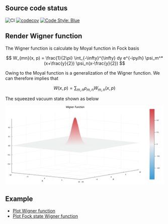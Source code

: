 <script id="MathJax-script" async src="https://cdn.jsdelivr.net/npm/mathjax@3/es5/tex-mml-chtml.js"></script>

## Source code status

![CI](https://github.com/foldfelis/SqState.jl/workflows/CI/badge.svg)
[![codecov](https://codecov.io/gh/foldfelis/SqState.jl/branch/master/graph/badge.svg?token=LIVF96N05K)](https://codecov.io/gh/foldfelis/SqState.jl)
[![Code Style: Blue](https://img.shields.io/badge/code%20style-blue-4495d1.svg)](https://github.com/invenia/BlueStyle)

## Render Wigner function

The Wigner function is calculate by Moyal function in Fock basis

$$
W_{mn}(x, p) = \frac{1}{2\pi} \int_{-\infty}^{\infty} dy e^{-ipy/h} \psi_m^*(x+\frac{y}{2}) \psi_n(x-\frac{y}{2})
$$

Owing to the Moyal function is a generalization of the Wigner function. We can therefore implies that

$$
W(x, p) = \sum_{m, n} \rho_{m, n} W_{m, n}(x, p)
$$

The squeezed vacuum state shown as below

![Wigner function surface](assets/index/wigner_surface_banner.png)

## Example

* [Plot Wigner function](notebook/plot_wigner.jl.html)
* [Plot Fock state Wigner function](notebook/fock_state.jl.html)
